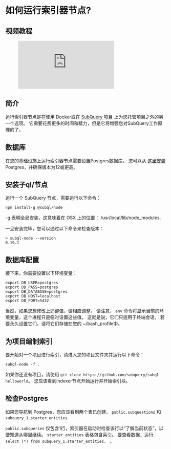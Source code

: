# 如何运行索引器节点?

## 视频教程

<figure class="video_container">
  <iframe src="https://www.youtube.com/embed/QfNsR12ItnA" frameborder="0" allowfullscreen="true"></iframe>
</figure>

## 简介

运行索引器节点是在使用 Docker或在 [SubQuery 项目](https://project.subquery.network/) 上为您托管项目之外的另一个选项。 它需要花费更多的时间和精力，但是它将增强您对SubQuery工作原理的了。

## 数据库

在您的基础设施上运行索引器节点需要设置Postgres数据库。 您可以从 [这里安装](https://www.postgresql.org/download/) Postgres，并确保版本为12或更高。

## 安装子ql/节点

运行一个 SubQuery 节点，需要运行以下命令：

```shell
npm install-g @subql/node
```

-g 表明全局安装，这意味着在 OSX 上的位置： /usr/local/lib/node_modules.

一旦安装完毕，您可以通过以下命令来检查版本：

```shell
> subql-node --version
0.19.1
```

## 数据库配置

接下来，你需要设置以下环境变量：

```shell
export DB_USER=postgres
export DB_PASS=postgres
export DB_DATABASE=postgres
export DB_HOST=localhost
export DB_PORT=5432
```

当然，如果您想修改上述键值，请相应调整。 请注意， `env` 命令将显示当前的环境变量，这个进程只是临时设置这些值。 这就是说，它们只适用于终端会话。 若要永久设置它们，请将它们存储在您的 ~/bash_profile中。

## 为项目编制索引

要开始对一个项目进行索引，请进入您的项目文件夹并运行以下命令：

```shell
subql-node -f .
```

如果你还没有项目，请使用 `git clone https://github.com/subquery/subql-helloworld`。 您应该看到indexer节点开始运行并开始索引块。

## 检查Postgres

如果您导航到 Postgres，您应该看到两个表已创建。 `public.subquestions` 和`subquery_1.starter_entities`.

`public.subqueries` 仅包含1行，索引器在启动时检查该行以“了解当前状态”，以便知道从哪里继续。 `starter_entities` 表格包含索引。 要查看数据，运行 `select (*) from subquery_1.starter_entities.
` 。

